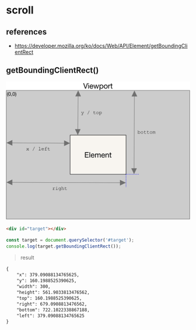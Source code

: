 # scroll

## references
+ https://developer.mozilla.org/ko/docs/Web/API/Element/getBoundingClientRect

## getBoundingClientRect()
<img src="./img/element-box-diagram.png" alt="getBoundingClientRect" width="600px"/>


``` html
<div id="target"></div>
```

``` javascript
const target = document.querySelector('#target');
console.log(target.getBoundingClientRect());
```
> result
```
{
    "x": 379.09088134765625,
    "y": 160.1988525390625,
    "width": 300,
    "height": 561.9033813476562,
    "top": 160.1988525390625,
    "right": 679.0908813476562,
    "bottom": 722.1022338867188,
    "left": 379.09088134765625
}
```
